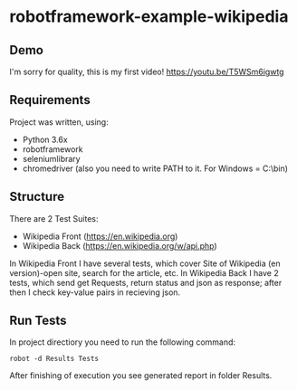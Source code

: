 # robotframework-example-wikipedia

## Demo
I'm sorry for quality, this is my first video!
https://youtu.be/T5WSm6igwtg

## Requirements
Project was written, using:
* Python 3.6x
* robotframework
* seleniumlibrary
* chromedriver (also you need to write PATH to it. For Windows = C:\bin)

## Structure
There are 2 Test Suites:
* Wikipedia Front (https://en.wikipedia.org)
* Wikipedia Back (https://en.wikipedia.org/w/api.php)

In Wikipedia Front I have several tests, which cover Site of Wikipedia (en version)-open site, search for the article, etc. In Wikipedia Back I have 2 tests, which send get Requests, return status and json as response; after then I check key-value pairs in recieving json. 

## Run Tests
In project directiory you need to run the following command:
```
robot -d Results Tests
```
After finishing of execution you see generated report in folder Results.
